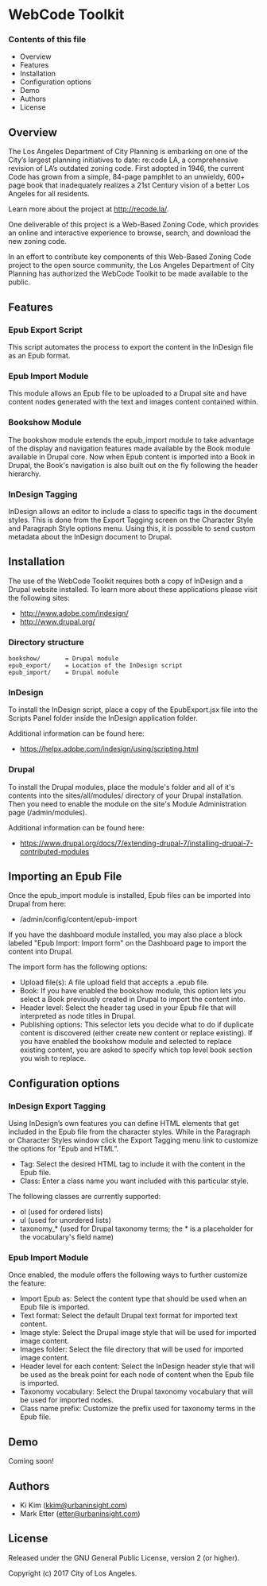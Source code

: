 # WebCode Toolkit

### Contents of this file
* Overview
* Features
* Installation
* Configuration options
* Demo
* Authors
* License

## Overview
The Los Angeles Department of City Planning is embarking on one of the City’s largest planning initiatives to date: re:code LA, a comprehensive revision of LA’s outdated zoning code. First adopted in 1946, the current Code has grown from a simple, 84-page pamphlet to an unwieldy, 600+ page book that inadequately realizes a 21st Century vision of a better Los Angeles for all residents. 

Learn more about the project at http://recode.la/. 

One deliverable of this project is a Web-Based Zoning Code, which provides an online and interactive experience to browse, search, and download the new zoning code.

In an effort to contribute key components of this Web-Based Zoning Code project to the open source community, the Los Angeles Department of City Planning has authorized the WebCode Toolkit to be made available to the public.

## Features

### Epub Export Script
This script automates the process to export the content in the InDesign file as an Epub format.

### Epub Import Module
This module allows an Epub file to be uploaded to a Drupal site and have content nodes generated with the text and images content contained within. 

### Bookshow Module
The bookshow module extends the epub_import module to take advantage of the display and navigation features made available by the Book module available in Drupal core. Now when Epub content is imported into a Book in Drupal, the Book's navigation is also built out on the fly following the header hierarchy.

### InDesign Tagging
InDesign allows an editor to include a class to specific tags in the document styles. This is done from the Export Tagging screen on the Character Style and Paragraph Style options menu. Using this, it is possible to send custom metadata about the InDesign document to Drupal.

## Installation
The use of the WebCode Toolkit requires both a copy of InDesign and a Drupal website installed. To learn more about these applications please visit the following sites:

* http://www.adobe.com/indesign/
* http://www.drupal.org/

### Directory structure
```
bookshow/       = Drupal module
epub_export/    = Location of the InDesign script
epub_import/    = Drupal module
```

### InDesign
To install the InDesign script, place a copy of the EpubExport.jsx file into the Scripts Panel folder inside the InDesign application folder. 

Additional information can be found here:
* https://helpx.adobe.com/indesign/using/scripting.html

### Drupal
To install the Drupal modules, place the module's folder and all of it's contents into the sites/all/modules/ directory of your Drupal installation. Then you need to enable the module on the site's Module Administration page (/admin/modules).

Additional information can be found here:
* https://www.drupal.org/docs/7/extending-drupal-7/installing-drupal-7-contributed-modules

## Importing an Epub File
Once the epub_import module is installed, Epub files can be imported into Drupal from here:
* /admin/config/content/epub-import

If you have the dashboard module installed, you may also place a block labeled "Epub Import: Import form" on the Dashboard page to import the content into Drupal.

The import form has the following options:

* Upload file(s): A file upload field that accepts a .epub file.
* Book: If you have enabled the bookshow module, this option lets you select a Book previously created in Drupal to import the content into.
* Header level: Select the header tag used in your Epub file that will interpreted as node titles in Drupal.
* Publishing options: This selector lets you decide what to do if duplicate content is discovered (either create new content or replace existing). If you have enabled the bookshow module and selected to replace existing content, you are asked to specify which top level book section you wish to replace.

## Configuration options

### InDesign Export Tagging
Using InDesign’s own features you can define HTML elements that get included in the Epub file from the character styles. While in the Paragraph or Character Styles window click the Export Tagging menu link to customize the options for "Epub and HTML”. 

* Tag: Select the desired HTML tag to include it with the content in the Epub file.
* Class: Enter a class name you want included with this particular style. 

The following classes are currently supported:

* ol (used for ordered lists)
* ul (used for unordered lists)
* taxonomy_* (used for Drupal taxonomy terms; the * is a placeholder for the vocabulary's field name)

### Epub Import Module
Once enabled, the module offers the following ways to further customize the feature:

* Import Epub as: Select the content type that should be used when an Epub file is imported.
* Text format: Select the default Drupal text format for imported text content.
* Image style: Select the Drupal image style that will be used for imported image content.
* Images folder: Select the file directory that will be used for imported image content.
* Header level for each content: Select the InDesign header style that will be used as the break point for each node of content when the Epub file is imported.
* Taxonomy vocabulary: Select the Drupal taxonomy vocabulary that will be used for imported nodes.
* Class name prefix: Customize the prefix used for taxonomy terms in the Epub file.

## Demo
Coming soon!

## Authors
* Ki Kim (kkim@urbaninsight.com)
* Mark Etter (etter@urbaninsight.com)

## License
Released under the GNU General Public License, version 2 (or higher).

Copyright (c) 2017 City of Los Angeles.